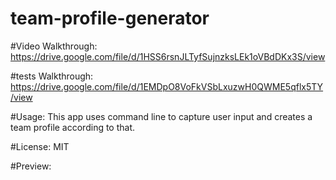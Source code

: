 # team-profile-generator
#Video Walkthrough:
https://drive.google.com/file/d/1HSS6rsnJLTyfSujnzksLEk1oVBdDKx3S/view


#tests Walkthrough:
https://drive.google.com/file/d/1EMDpO8VoFkVSbLxuzwH0QWME5qflx5TY/view


#Usage:
This app uses command line to capture user input and creates a team profile according to that.

#License:
MIT

#Preview:
